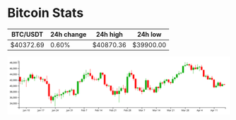 # Bitcoin Stats

BTC/USDT|24h change|24h high|24h low|
|---|---|---|---|
|$40372.69|0.60%|$40870.36|$39900.00|

<img src="./chart.svg">
